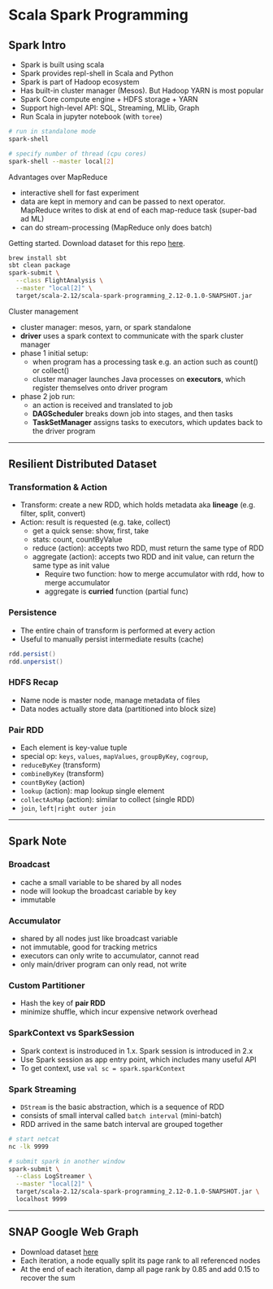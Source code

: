 # Scala Spark Programming

## Spark Intro

- Spark is built using scala
- Spark provides repl-shell in Scala and Python
- Spark is part of Hadoop ecosystem
- Has built-in cluster manager (Mesos). But Hadoop YARN is most popular
- Spark Core compute engine + HDFS storage + YARN
- Support high-level API: SQL, Streaming, MLlib, Graph
- Run Scala in jupyter notebook (with `toree`)

```bash
# run in standalone mode
spark-shell

# specify number of thread (cpu cores)
spark-shell --master local[2]
```

Advantages over MapReduce

- interactive shell for fast experiment
- data are kept in memory and can be passed to next operator. MapReduce writes to disk at end of each map-reduce task (super-bad ad ML)
- can do stream-processing (MapReduce only does batch)

Getting started. Download dataset for this repo [here](https://drive.google.com/file/d/14yd2hwGuXQb1nMHgxxGYude8lLzH1qji/view?usp=sharing).

```bash
brew install sbt
sbt clean package
spark-submit \
  --class FlightAnalysis \
  --master "local[2]" \
  target/scala-2.12/scala-spark-programming_2.12-0.1.0-SNAPSHOT.jar
```

Cluster management

- cluster manager: mesos, yarn, or spark standalone
- **driver** uses a spark context to communicate with the spark cluster manager
- phase 1 initial setup:
  - when program has a processing task e.g. an action such as count() or collect()
  - cluster manager launches Java processes on **executors**, which register themselves onto driver program
- phase 2 job run:
  - an action is received and translated to job
  - **DAGScheduler** breaks down job into stages, and then tasks
  - **TaskSetManager** assigns tasks to executors, which updates back to the driver program

---

## Resilient Distributed Dataset

### Transformation & Action

- Transform: create a new RDD, which holds metadata aka **lineage** (e.g. filter, split, convert)
- Action: result is requested (e.g. take, collect)
  - get a quick sense: show, first, take
  - stats: count, countByValue
  - reduce (action): accepts two RDD, must return the same type of RDD
  - aggregate (action): accepts two RDD and init value, can return the same type as init value
    - Require two function: how to merge accumulator with rdd, how to merge accumulator
    - aggregate is **curried** function (partial func)

### Persistence

- The entire chain of transform is performed at every action
- Useful to manually persist intermediate results (cache)

```scala
rdd.persist()
rdd.unpersist()
```

### HDFS Recap

- Name node is master node, manage metadata of files
- Data nodes actually store data (partitioned into block size)

### Pair RDD

- Each element is key-value tuple
- special op: `keys`, `values`, `mapValues`, `groupByKey`, `cogroup`,
- `reduceByKey` (transform)
- `combineByKey` (transform)
- `countByKey` (action)
- `lookup` (action): map lookup single element
- `collectAsMap` (action): similar to collect (single RDD)
- `join`, `left|right outer join`

---

## Spark Note

### Broadcast

- cache a small variable to be shared by all nodes
- node will lookup the broadcast cariable by key
- immutable

### Accumulator

- shared by all nodes just like broadcast variable
- not immutable, good for tracking metrics
- executors can only write to accumulator, cannot read
- only main/driver program can only read, not write

### Custom Partitioner

- Hash the key of **pair RDD**
- minimize shuffle, which incur expensive network overhead

### SparkContext vs SparkSession

- Spark context is instroduced in 1.x. Spark session is introduced in 2.x
- Use Spark session as app entry point, which includes many useful API
- To get context, use `val sc = spark.sparkContext`

### Spark Streaming

- `DStream` is the basic abstraction, which is a sequence of RDD
- consists of small interval called `batch interval` (mini-batch)
- RDD arrived in the same batch interval are grouped together

```bash
# start netcat
nc -lk 9999

# submit spark in another window
spark-submit \
  --class LogStreamer \
  --master "local[2]" \
  target/scala-2.12/scala-spark-programming_2.12-0.1.0-SNAPSHOT.jar \
  localhost 9999
```

---

## SNAP Google Web Graph

- Download dataset [here](https://snap.stanford.edu/data/web-Google.html)
- Each iteration, a node equally split its page rank to all referenced nodes
- At the end of each iteration, damp all page rank by 0.85 and add 0.15 to recover the sum
